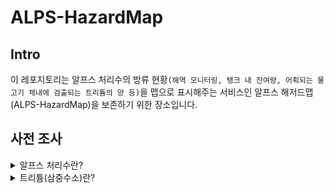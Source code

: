 # ALPS-HazardMap

## Intro
이 레포지토리는 알프스 처리수의 방류 현황`(해역 모니터링, 탱크 내 잔여량, 어획되는 물고기 체내에 검출되는 트리튬의 양 등)`을 맵으로 표시해주는 서비스인 알프스 해저드맵(ALPS-HazardMap)을 보존하기 위한 장소입니다.

## 사전 조사

<details>
<summary>
알프스 처리수란?
</summary>
트리튬 이외의 방사성 물질이 안전에 관한 규제 기준치를 확실하게 밑돌 때까지 다핵종 제거설비 등으로 정화 처리한 물(트리튬을 제외한 공시농도비 총계 1미만)을 ‘ALPS처리수’라고 합니다. 

`(출처 : 도쿄전력 처리수 포탈 사이트) ` <br><br>
쉽게 말해서, 방사성 오염수를 ALPS라고 불리는 필터 장비를 이용해 정화시키고 난 다음 배출되는 물을 ALPS처리수라고 합니다.  
</details>

<details>
<summary>
트리튬(삼중수소)란?
</summary>
수소의 방사성 동위원소이며, 중성자가 2개로 이루어진 반감기가 12.32년인 방사성 물질<br><br>
알프스 처리시설 내에서 제거할 수 없는 방사성 물질로, 현재 해수/어획된 물고기 체내에 검출되는 트리튬 농도로 오염의 정도를 파악하고 있습니다.
</details>


